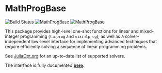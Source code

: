 # MathProgBase

[![Build Status](https://travis-ci.org/JuliaOpt/MathProgBase.jl.svg?branch=master)](https://travis-ci.org/JuliaOpt/MathProgBase.jl)
[![MathProgBase](http://pkg.julialang.org/badges/MathProgBase_0.6.svg)](http://pkg.julialang.org/?pkg=MathProgBase&ver=0.6)
[![MathProgBase](http://pkg.julialang.org/badges/MathProgBase_0.7.svg)](http://pkg.julialang.org/?pkg=MathProgBase&ver=0.7)

This package provides high-level one-shot functions for linear and mixed-integer
programming (``linprog`` and ``mixintprog``), as well as a solver-independent
low-level interface for implementing advanced techniques that require efficiently
solving a sequence of linear programming problems.

See [JuliaOpt.org](http://www.juliaopt.org/) for an up-to-date list of supported solvers.

The interface is fully documented **[here]**.

[here]: http://mathprogbasejl.readthedocs.org/en/latest
